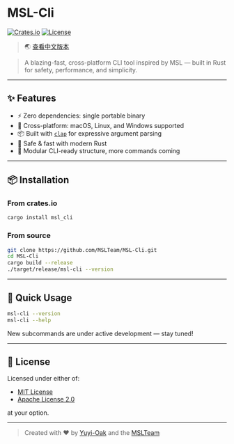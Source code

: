 # MSL-Cli

[![Crates.io](https://img.shields.io/crates/v/msl_cli)](https://crates.io/crates/msl_cli)
[![License](https://img.shields.io/badge/license-MIT%20OR%20Apache--2.0-blue)](./LICENSE-MIT)

> 🌏 [查看中文版本](./README.md)

> A blazing-fast, cross-platform CLI tool inspired by MSL — built in Rust for safety, performance, and simplicity.

---

## ✨ Features

- ⚡ Zero dependencies: single portable binary
- 🧭 Cross-platform: macOS, Linux, and Windows supported
- 📦 Built with [`clap`](https://docs.rs/clap) for expressive argument parsing
- 🔐 Safe & fast with modern Rust
- 🧱 Modular CLI-ready structure, more commands coming

---

## 📦 Installation

### From crates.io

```bash
cargo install msl_cli
```

### From source

```bash
git clone https://github.com/MSLTeam/MSL-Cli.git
cd MSL-Cli
cargo build --release
./target/release/msl-cli --version
```

---

## 🚀 Quick Usage

```bash
msl-cli --version
msl-cli --help
```

New subcommands are under active development — stay tuned!

---

## 📄 License

Licensed under either of:

- [MIT License](./LICENSE-MIT)
- [Apache License 2.0](./LICENSE-APACHE)

at your option.

---

> Created with ❤️ by [Yuyi-Oak](https://github.com/Yuyi-Oak) and the [MSLTeam](https://github.com/MSLTeam)
